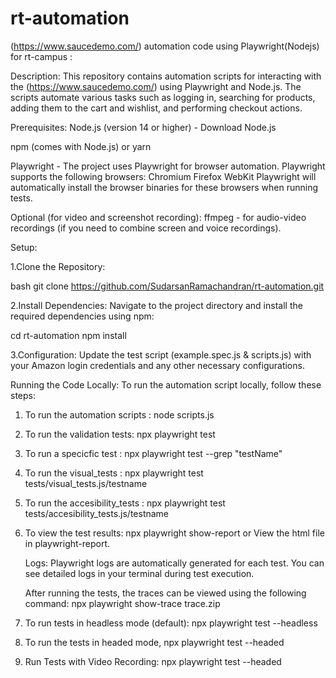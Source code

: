 # rt-automation

(https://www.saucedemo.com/) automation code using Playwright(Nodejs) for rt-campus :

Description:
This repository contains automation scripts for interacting with the (https://www.saucedemo.com/) using Playwright and Node.js. The scripts automate various tasks such as logging in, searching for products, adding them to the cart and wishlist, and performing checkout actions.

Prerequisites:
Node.js (version 14 or higher) - Download Node.js

npm (comes with Node.js) or yarn

Playwright - The project uses Playwright for browser automation. Playwright supports the following browsers:
Chromium
Firefox
WebKit
Playwright will automatically install the browser binaries for these browsers when running tests.

Optional (for video and screenshot recording):
ffmpeg - for audio-video recordings (if you need to combine screen and voice recordings).

Setup:

1.Clone the Repository:

bash
git clone https://github.com/SudarsanRamachandran/rt-automation.git

2.Install Dependencies:
Navigate to the project directory and install the required dependencies using npm:

cd rt-automation
npm install

3.Configuration:
Update the test script (example.spec.js & scripts.js) with your Amazon login credentials and any other necessary configurations.

Running the Code Locally:
To run the automation script locally, follow these steps:

1. To run the automation scripts :
   node scripts.js

2. To run the validation tests:
   npx playwright test

3. To run a specicfic test :
   npx playwright test --grep "testName"

4. To run the visual_tests :
   npx playwright test tests/visual_tests.js/testname

5. To run the accesibility_tests :
   npx playwright test tests/accesibility_tests.js/testname

6. To view the test results:
   npx playwright show-report
   or
   View the html file in playwright-report.

   Logs: Playwright logs are automatically generated for each test. You can see detailed logs in your terminal during test execution.

   After running the tests, the traces can be viewed using the following command:
   npx playwright show-trace trace.zip

7. To run tests in headless mode (default):
   npx playwright test --headless

8. To run the tests in headed mode,
   npx playwright test --headed

9. Run Tests with Video Recording:
   npx playwright test --headed
